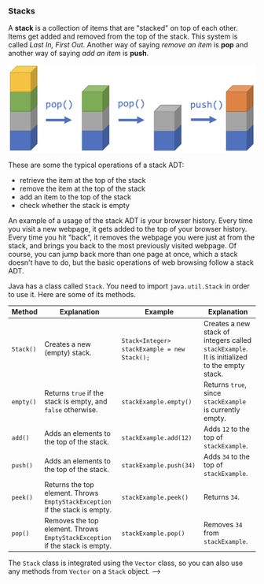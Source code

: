 <!-- # [Link to video.]() -->

### Stacks

A **stack** is a collection of items that are "stacked" on top of each other. Items get added and removed from the top of the stack. This system is called *Last In, First Out*. Another way of saying *remove an item* is **pop** and another way of saying *add an item* is **push**.

![](../../Images/Stacks.png)

These are some the typical operations of a stack ADT:

* retrieve the item at the top of the stack
* remove the item at the top of the stack
* add an item to the top of the stack
* check whether the stack is empty

An example of a usage of the stack ADT is your browser history. Every time you visit a new webpage, it gets added to the top of your browser history. Every time you hit "back", it removes the webpage you were just at from the stack, and brings you back to the most previously visited webpage. Of course, you can jump back more than one page at once, which a stack doesn't have to do, but the basic operations of web browsing follow a stack ADT.

Java has a class called `Stack`. You need to import `java.util.Stack` in order to use it. Here are some of its methods. 

| Method | Explanation | Example | Explanation |
| --- | ---| ---| ---|
| `Stack()` | Creates a new (empty) stack. | `Stack<Integer> stackExample = new Stack();` | Creates a new stack of integers called `stackExample`. It is initialized to the empty stack. |
| `empty()` | Returns `true` if the stack is empty, and `false` otherwise. | `stackExample.empty()` | Returns `true`, since `stackExample` is currently empty. |
| `add()` | Adds an elements to the top of the stack. | `stackExample.add(12)` | Adds `12` to the top of `stackExample`. |
| `push()` | Adds an elements to the top of the stack. | `stackExample.push(34)` | Adds `34` to the top of `stackExample`. |
| `peek()` | Returns the top element. Throws `EmptyStackException` if the stack is empty. | `stackExample.peek()` | Returns `34`. |
| `pop()` | Removes the top element. Throws `EmptyStackException` if the stack is empty. | `stackExample.pop()` | Removes `34` from `stackExample`. |

The `Stack` class is integrated using the `Vector` class, so you can also use any methods from `Vector` on a `Stack` object. 
 -->
